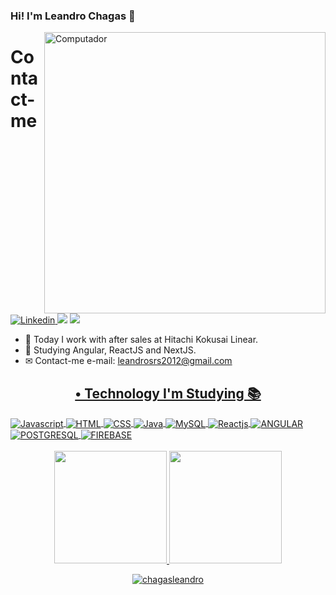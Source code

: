 ### Hi! I'm Leandro Chagas 🤙
<img src="https://raw.githubusercontent.com/MicaelliMedeiros/micaellimedeiros/master/image/computer-illustration.png" min-width="400px" max-width="400px" width="450px" align="right" alt="Computador">
    <h1>Contact-me</h1>
        <a href="https://www.linkedin.com/in/leandro-chagas-b2264b91//" target="_blank">
        <img alt="Linkedin" src="https://img.shields.io/badge/LinkedIn-0077B5?style=for-the-badge&logo=linkedin&logoColor=white">
    </a>
    <a href = "mailto:leandrosrs2012@gmail.com"><img src="https://img.shields.io/badge/-Gmail-%23333?style=for-the-badge&logo=gmail&logoColor=white" target="_blank"></a>
    <a href="https://instagram.com/leandro_tchep" target="_blank"><img src="https://img.shields.io/badge/-Instagram-%23E4405F?style=for-the-badge&logo=instagram&logoColor=white" target="_blank"></a>
    
   
- 🔭 Today I work with after sales at Hitachi Kokusai Linear.
- 🌱 Studying Angular, ReactJS and NextJS.
- ✉ Contact-me e-mail: leandrosrs2012@gmail.com
<div align="center">
  <a href="https://github.com/chagasleandro">
      <h2> • Technology I'm Studying 📚</h2>
</div>
    <div style="display: inline_block">
        <img align="center" alt="Javascript"
            src="https://img.shields.io/badge/JavaScript-323330?style=for-the-badge&logo=javascript&logoColor=F7DF1E">
        <img align="center" alt="HTML"
            src="https://img.shields.io/badge/HTML5-E34F26?style=for-the-badge&logo=html5&logoColor=white">
        <img align="center" alt="CSS"
            src="https://img.shields.io/badge/CSS3-1572B6?style=for-the-badge&logo=css3&logoColor=white">
        <img align="center" alt="Java"
            src="https://img.shields.io/badge/Java-ED8B00?style=for-the-badge&logo=java&logoColor=white">
        <img align="center" alt="MySQL"
            src="https://img.shields.io/badge/MySQL-00000F?style=for-the-badge&logo=mysql&logoColor=white">
        <img align="center" alt="Reactjs"
            src="https://img.shields.io/badge/REACTJS-ED8B00?style=for-the-badge&logo=reactjs&logoColor=white">
        <img align="center" alt="ANGULAR"
            src="https://img.shields.io/badge/ANGULAR-ED8B00?style=for-the-badge&logo=angular&logoColor=white">
        <img align="center" alt="POSTGRESQL"
            src="https://img.shields.io/badge/POSTGRESQL-EDB80?style=for-the-badge&logo=postgresql&logoColor=white">
        <img align="center" alt="FIREBASE"
            src="https://img.shields.io/badge/FIREBASE-EDB80?style=for-the-badge&logo=firebase&logoColor=white">
        <br></br>
    </div>
    <div align="center">
        <a href="https://github.com/chagasleandro">
        <img height="180em" src="https://github-readme-stats.vercel.app/api?username=chagasleandro&show_icons=true&theme=dracula&include_all_commits=true&count_private=true"/>
  <img height="180em" src="https://github-readme-stats.vercel.app/api/top-langs/?username=chagasleandro&layout=compact&langs_count=7&theme=dracula"/>
</div>
    <p align="center">
        <a href="https://github.com/chagasleandro" target="_blank"><img alt="chagasleandro" src="https://badges.pufler.dev/visits/chagasleandro/chagasleandro?  logo=GitHub&label=Visits&color=success&logoColor=white&style=flat-square"/></a>
    </p>
